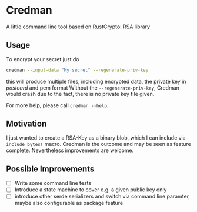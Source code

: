 # Credman
A little command line tool based on RustCrypto: RSA library

## Usage
To encrypt your secret just do

```bash
credman --input-data "My secret" --regenerate-priv-key
```
this will produce multiple files, including encrypted data, the private key in *postcard* and pem format
Without the `--regenerate-priv-key`, Credman would crash due to the fact, there is no private key file given.

For more help, please call `credman --help`.

## Motivation
I just wanted to create a RSA-Key as a binary blob, which I can include via `include_bytes!` macro. Credman is the
outcome and may be seen as feature complete. Nevertheless improvements are welcome.

## Possible Improvements
- [ ] Write some command line tests
- [ ] Introduce a state machine to cover e.g. a given public key only
- [ ] introduce other serde serializers and switch via command line paramter, maybe also configurable as package feature
